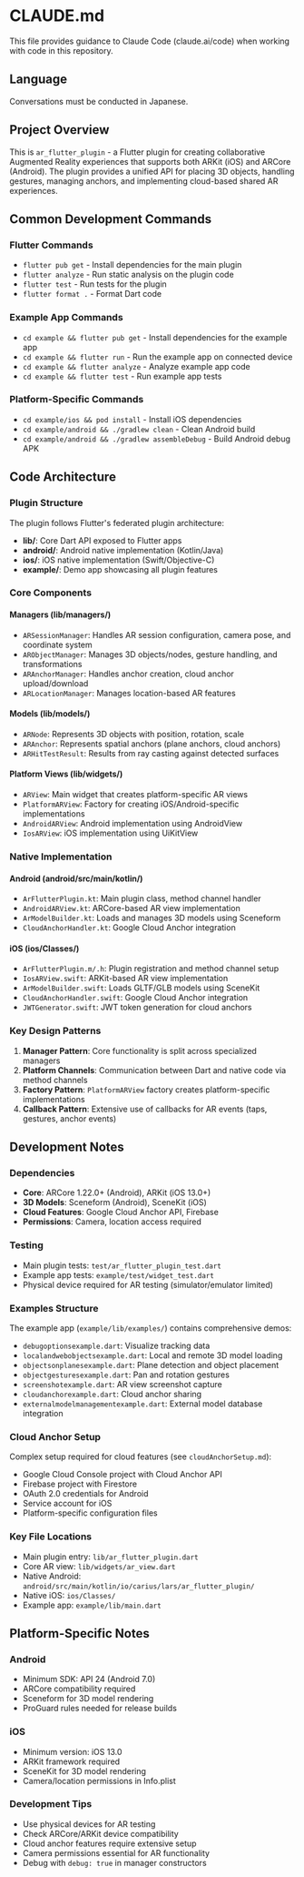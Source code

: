 # CLAUDE.md

This file provides guidance to Claude Code (claude.ai/code) when working with code in this repository.

## Language
Conversations must be conducted in Japanese.

## Project Overview

This is `ar_flutter_plugin` - a Flutter plugin for creating collaborative Augmented Reality experiences that supports both ARKit (iOS) and ARCore (Android). The plugin provides a unified API for placing 3D objects, handling gestures, managing anchors, and implementing cloud-based shared AR experiences.

## Common Development Commands

### Flutter Commands
- `flutter pub get` - Install dependencies for the main plugin
- `flutter analyze` - Run static analysis on the plugin code
- `flutter test` - Run tests for the plugin
- `flutter format .` - Format Dart code

### Example App Commands
- `cd example && flutter pub get` - Install dependencies for the example app
- `cd example && flutter run` - Run the example app on connected device
- `cd example && flutter analyze` - Analyze example app code
- `cd example && flutter test` - Run example app tests

### Platform-Specific Commands
- `cd example/ios && pod install` - Install iOS dependencies
- `cd example/android && ./gradlew clean` - Clean Android build
- `cd example/android && ./gradlew assembleDebug` - Build Android debug APK

## Code Architecture

### Plugin Structure
The plugin follows Flutter's federated plugin architecture:
- **lib/**: Core Dart API exposed to Flutter apps
- **android/**: Android native implementation (Kotlin/Java)
- **ios/**: iOS native implementation (Swift/Objective-C)
- **example/**: Demo app showcasing all plugin features

### Core Components

#### Managers (lib/managers/)
- `ARSessionManager`: Handles AR session configuration, camera pose, and coordinate system
- `ARObjectManager`: Manages 3D objects/nodes, gesture handling, and transformations
- `ARAnchorManager`: Handles anchor creation, cloud anchor upload/download
- `ARLocationManager`: Manages location-based AR features

#### Models (lib/models/)
- `ARNode`: Represents 3D objects with position, rotation, scale
- `ARAnchor`: Represents spatial anchors (plane anchors, cloud anchors)
- `ARHitTestResult`: Results from ray casting against detected surfaces

#### Platform Views (lib/widgets/)
- `ARView`: Main widget that creates platform-specific AR views
- `PlatformARView`: Factory for creating iOS/Android-specific implementations
- `AndroidARView`: Android implementation using AndroidView
- `IosARView`: iOS implementation using UiKitView

### Native Implementation

#### Android (android/src/main/kotlin/)
- `ArFlutterPlugin.kt`: Main plugin class, method channel handler
- `AndroidARView.kt`: ARCore-based AR view implementation
- `ArModelBuilder.kt`: Loads and manages 3D models using Sceneform
- `CloudAnchorHandler.kt`: Google Cloud Anchor integration

#### iOS (ios/Classes/)
- `ArFlutterPlugin.m/.h`: Plugin registration and method channel setup
- `IosARView.swift`: ARKit-based AR view implementation
- `ArModelBuilder.swift`: Loads GLTF/GLB models using SceneKit
- `CloudAnchorHandler.swift`: Google Cloud Anchor integration
- `JWTGenerator.swift`: JWT token generation for cloud anchors

### Key Design Patterns

1. **Manager Pattern**: Core functionality is split across specialized managers
2. **Platform Channels**: Communication between Dart and native code via method channels
3. **Factory Pattern**: `PlatformARView` factory creates platform-specific implementations
4. **Callback Pattern**: Extensive use of callbacks for AR events (taps, gestures, anchor events)

## Development Notes

### Dependencies
- **Core**: ARCore 1.22.0+ (Android), ARKit (iOS 13.0+)
- **3D Models**: Sceneform (Android), SceneKit (iOS)
- **Cloud Features**: Google Cloud Anchor API, Firebase
- **Permissions**: Camera, location access required

### Testing
- Main plugin tests: `test/ar_flutter_plugin_test.dart`
- Example app tests: `example/test/widget_test.dart`
- Physical device required for AR testing (simulator/emulator limited)

### Examples Structure
The example app (`example/lib/examples/`) contains comprehensive demos:
- `debugoptionsexample.dart`: Visualize tracking data
- `localandwebobjectsexample.dart`: Local and remote 3D model loading
- `objectsonplanesexample.dart`: Plane detection and object placement
- `objectgesturesexample.dart`: Pan and rotation gestures
- `screenshotexample.dart`: AR view screenshot capture
- `cloudanchorexample.dart`: Cloud anchor sharing
- `externalmodelmanagementexample.dart`: External model database integration

### Cloud Anchor Setup
Complex setup required for cloud features (see `cloudAnchorSetup.md`):
- Google Cloud Console project with Cloud Anchor API
- Firebase project with Firestore
- OAuth 2.0 credentials for Android
- Service account for iOS
- Platform-specific configuration files

### Key File Locations
- Main plugin entry: `lib/ar_flutter_plugin.dart`
- Core AR view: `lib/widgets/ar_view.dart`
- Native Android: `android/src/main/kotlin/io/carius/lars/ar_flutter_plugin/`
- Native iOS: `ios/Classes/`
- Example app: `example/lib/main.dart`

## Platform-Specific Notes

### Android
- Minimum SDK: API 24 (Android 7.0)
- ARCore compatibility required
- Sceneform for 3D model rendering
- ProGuard rules needed for release builds

### iOS
- Minimum version: iOS 13.0
- ARKit framework required
- SceneKit for 3D model rendering
- Camera/location permissions in Info.plist

### Development Tips
- Use physical devices for AR testing
- Check ARCore/ARKit device compatibility
- Cloud anchor features require extensive setup
- Camera permissions essential for AR functionality
- Debug with `debug: true` in manager constructors